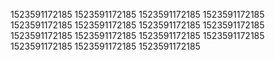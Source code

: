 1523591172185
1523591172185
1523591172185
1523591172185
1523591172185
1523591172185
1523591172185
1523591172185
1523591172185
1523591172185
1523591172185
1523591172185
1523591172185
1523591172185
1523591172185